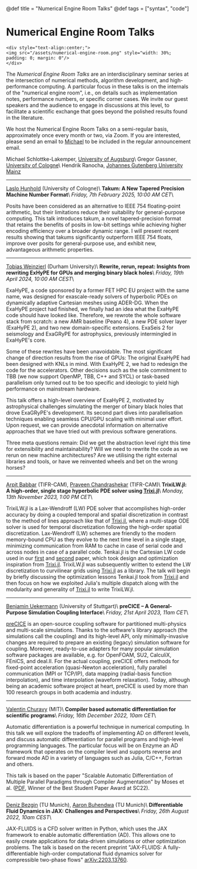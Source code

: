 @def title = "Numerical Engine Room Talks"
@def tags = ["syntax", "code"]

# Numerical Engine Room Talks

<!--\fig{Numerical engine room}{assets/numerical\_engine\_room.png}-->
<!--![Numerical engine room](/assets/numerical\_engine\_room.png)-->
~~~
<div style="text-align:center;">
<img src="/assets/numerical-engine-room.png" style="width: 30%; padding: 0; margin: 0"/>
</div>
~~~

The *Numerical Engine Room Talks* are an interdisciplinary seminar series at the
intersection of numerical methods, algorithm development, and high-performance
computing. A particular focus in these talks is on the internals of the
"numerical engine room", i.e., on details such as implementation notes,
performance numbers, or specific corner cases. We invite our guest speakers
and the audience to engage in discussions at this level, to facilitate a
scientific exchange that goes beyond the polished results found in the
literature.

We host the Numerical Engine Room Talks on a semi-regular basis, approximately
once every month or two, via Zoom. If you are interested, please send an email to
[Michael](mailto:michael.schlottke-lakemper@uni-a.de)
to be included in the regular announcement email.

Michael Schlottke-Lakemper, [University of Augsburg](https://lakemper.eu)\\
Gregor Gassner, [University of Cologne](https://www.mi.uni-koeln.de/NumSim)\\
Hendrik Ranocha, [Johannes Gutenberg University Mainz](https://ranocha.de)

---
[Laslo Hunhold](https://pds.uni-koeln.de/group/team/laslo-hunhold) (University of Cologne)\\
**Takum: A New Tapered Precision Machine Number Format**\\
*Friday, 7th February 2025, 10:00 AM CET*\\

Posits have been considered as an alternative to IEEE 754 floating-point arithmetic, but their
limitations reduce their suitability for general-purpose computing. This talk introduces takum, a
novel tapered-precision format that retains the benefits of posits in low-bit settings while
achieving higher encoding efficiency over a broader dynamic range. I will present recent results
showing that takums significantly outperform IEEE 754 floats, improve over posits for
general-purpose use, and exhibit new, advantageous arithmetic properties.

---
[Tobias Weinzierl](https://www.durham.ac.uk/staff/tobias-weinzierl/) (Durham University)\\
**Rewrite, rerun, repeat: Insights from rewriting ExHyPE for GPUs and merging binary black holes**\\
*Friday, 19th April 2024, 10:00 AM CEST*\\

ExaHyPE, a code sponsored by a former FET HPC EU project with the same name, was
designed for exascale-ready solvers of hyperbolic PDEs on dynamically adaptive
Cartesian meshes using ADER-DG.
When the ExaHyPE project had finished, we finally had an idea what the ExaHyPE
code should have looked like. 
Therefore, we rewrote the whole software stack from scratch:
a new AMR baseline (Peano 4), a new PDE solver layer (ExaHyPE 2), and two new domain-specific extensions.
ExaSeis 2 for seismology and ExaGRyPE for astrophysics, previously intermingled in ExaHyPE's core.

Some of these rewrites have been unavoidable. The most significant change of
direction results from the rise of GPUs: The original ExaHyPE had been
designed with KNLs in mind. With ExaHyPE 2, we had to redesign the code for the
accelerators. Other decisions such as the sole commitment to TBB (we now support OpenMP, TBB, C++ and SYCL) or task-based
parallelism only turned out to be too specific and ideologic to yield high
performance on mainstream hardware.

This talk offers a high-level overview of ExaHyPE 2, motivated by astrophysical
challenges simulating the merger of binary black holes that drove ExaGRyPE's
development.
Its second part dives into parallelisation techniques enabling seamless CPU/GPU
scaling with minimal user effort.
Upon request, we can provide anecdotal information on alternative approaches
that we have tried out with previous software generations. 

Three meta questions remain: 
Did we get the abstraction level right this time for extensibility and maintainability? 
Will we need to rewrite the code as we rerun on new machine architectures? 
Are we utilising the right external libraries and tools, or have we reinvented
wheels and bet on the wrong horses?

---
[Arpit Babbar](https://www.math.tifrbng.res.in/people/arpit) (TIFR-CAM),
[Praveen Chandrashekar](http://cpraveen.github.io/) (TIFR-CAM)\\
**TrixiLW.jl: A high-order, single stage hyperbolic PDE solver using [Trixi.jl](https://github.com/trixi-framework/Trixi.jl/)**\\
*Monday, 13th November 2023, 1:00 PM CET*\\

TrixiLW.jl is a Lax-Wendroff (LW) PDE solver that accomplishes high-order accuracy
by doing a coupled temporal and spatial discretization in contrast to the method of lines
approach like that of [Trixi.jl](https://github.com/trixi-framework/Trixi.jl),
where a multi-stage ODE solver is used for temporal discretization following the
high-order spatial discretization. Lax-Wendroff (LW) schemes are friendly to the
modern memory-bound CPU as they evolve to the next time level in a single stage,
minimizing communication from RAM to cache in case of serial code and across nodes
in case of a parallel code.
Tenkai.jl is the Cartesian LW code used in our
[first](https://www.sciencedirect.com/science/article/pii/S0021999122004855) and 
[second](https://arxiv.org/abs/2305.10781) paper, which took design and optimization
inspiration from [Trixi.jl](https://github.com/trixi-framework/Trixi.jl). 
TrixiLW.jl was subsequently written to extend the LW discretization to curvilinear
grids using [Trixi.jl](https://github.com/trixi-framework/Trixi.jl) as a library.
The talk will begin by briefly discussing the optimization lessons Tenkai.jl took from
[Trixi.jl](https://github.com/trixi-framework/Trixi.jl) and then focus on how we
exploited Julia's multiple dispatch along with the modularity and generality of
[Trixi.jl](https://github.com/trixi-framework/Trixi.jl) to write TrixiLW.jl.

---
[Benjamin Uekermann](https://github.com/uekerman) (University of Stuttgart)\\
**preCICE – A General-Purpose Simulation Coupling Interface**\\
*Friday, 21st April 2023, 11am CET*\\

[preCICE](https://precice.org/) is an open-source coupling software for
partitioned multi-physics and multi-scale simulations. Thanks to the software's
library approach (the simulations call the coupling) and its high-level API,
only minimally-invasive changes are required to prepare an existing
(legacy) simulation software for coupling. Moreover, ready-to-use
adapters for many popular simulation software packages are available,
e.g. for OpenFOAM, SU2, CalculiX, FEniCS, and deal.II. For the actual
coupling, preCICE offers methods for fixed-point acceleration
(quasi-Newton acceleration), fully parallel communication (MPI or
TCP/IP), data mapping (radial-basis function interpolation), and
time interpolation (waveform relaxation). Today, although being an
academic software project at heart, preCICE is used by more than 100
research groups in both academia and industry.

---
[Valentin Churavy](https://vchuravy.dev/) (MIT)\\
**Compiler based automatic differentiation for scientific programs**\\
*Friday, 16th December 2022, 10am CET*\\

Automatic differentiation is a powerful technique in numerical computing. In this talk
we will explore the tradeoffs of implementing AD on different levels, and discuss automatic
differentiation for parallel programs and high-level programming languages. The particular
focus will be on Enzyme an AD framework that operates on the compiler level and supports
reverse and forward mode AD in a variety of languages such as Julia, C/C++, Fortran and others.

This talk is based on the paper "Scalable Automatic Differentiation of Multiple Parallel
Paradigms through Compiler Augmentation" by Moses et al. ([PDF](https://www.computer.org/csdl/proceedings-article/sc/2022/544400a859/1I0bT5ygZby), Winner of the Best Student Paper Award at SC22).

---
[Deniz Bezgin](https://www.epc.ed.tum.de/aer/mitarbeiter-innen/cv-2/a-d/m-sc-deniz-bezgin/) (TU Munich), [Aaron Buhendwa](https://www.epc.ed.tum.de/aer/mitarbeiter-innen/cv-2/a-d/m-sc-aaron-buhendwa/) (TU Munich)\\
**Differentiable Fluid Dynamics in JAX: Challenges and Perspectives**\\
*Friday, 26th August 2022, 10am CEST*\\

JAX-FLUIDS is a CFD solver written in Python, which uses the JAX framework to
enable automatic differentiation (AD). This allows one to easily create
applications for data-driven simulations or other optimization problems. The
talk is based on the recent preprint "JAX-FLUIDS: A fully-differentiable
high-order computational fluid dynamics solver for compressible two-phase
flows" [arXiv:2203.13760](https://arxiv.org/abs/2203.13760).
